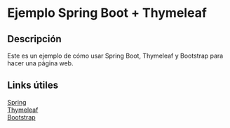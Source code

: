 # Ejemplo Spring Boot + Thymeleaf

## Descripción

Este es un ejemplo de cómo usar Spring Boot, Thymeleaf y Bootstrap para hacer una página web.

## Links útiles

[Spring](https://spring.io)
<br>
[Thymeleaf](https://www.thymeleaf.org/)
<br>
[Bootstrap](https://getbootstrap.com/)
